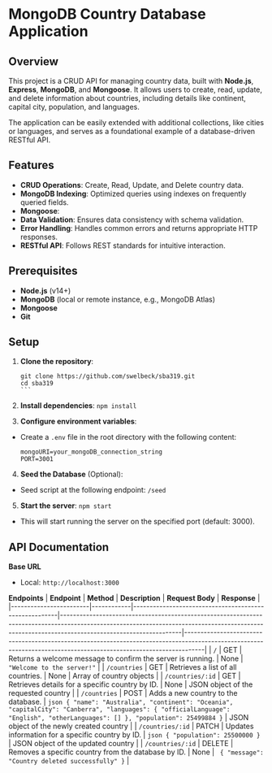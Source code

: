 # MongoDB Country Database Application

## Overview

This project is a CRUD API for managing country data, built with **Node.js**, **Express**, **MongoDB**, and **Mongoose**. It allows users to create, read, update, and delete information about countries, including details like continent, capital city, population, and languages.

The application can be easily extended with additional collections, like cities or languages, and serves as a foundational example of a database-driven RESTful API.

## Features

- **CRUD Operations**: Create, Read, Update, and Delete country data.
- **MongoDB Indexing**: Optimized queries using indexes on frequently queried fields.
- **Mongoose**: 
- **Data Validation**: Ensures data consistency with schema validation.
- **Error Handling**: Handles common errors and returns appropriate HTTP responses.
- **RESTful API**: Follows REST standards for intuitive interaction.

## Prerequisites

- **Node.js** (v14+)
- **MongoDB** (local or remote instance, e.g., MongoDB Atlas)
- **Mongoose**
- **Git**

## Setup

1. **Clone the repository**:
   ````
   git clone https://github.com/swelbeck/sba319.git
   cd sba319
   ```

2. **Install dependencies**:
   `npm install`

3. **Configure environment variables**:

- Create a `.env` file in the root directory with the following content:

    ```
    mongoURI=your_mongoDB_connection_string
    PORT=3001
    ```

4. **Seed the Database** (Optional):
- Seed script at the following endpoint: `/seed`

5. **Start the server**:
`npm start`
- This will start running the server on the specified port (default: 3000).

## API Documentation

**Base URL**
- Local: `http://localhost:3000`

**Endpoints**
| **Endpoint**           | **Method** | **Description**                                       | **Request Body**                                                                                                                                                                               | **Response**                                                                                                                                                     |
|------------------------|------------|-------------------------------------------------------|-------------------------------------------------------------------------------------------------------------------------------------------------------------------------------------------------|------------------------------------------------------------------------------------------------------------------------------------------------------------------|
| `/`                    | GET        | Returns a welcome message to confirm the server is running. | None                                                                                                                                                                                            | `"Welcome to the server!"`                                                                                                                                       |
| `/countries`           | GET        | Retrieves a list of all countries.                    | None                                                                                                                                                                                            | Array of country objects                                                                                                                                         |
| `/countries/:id`       | GET        | Retrieves details for a specific country by ID.       | None                                                                                                                                                                                            | JSON object of the requested country                                                                                                                             |
| `/countries`           | POST       | Adds a new country to the database.                   | ```
json { "name": "Australia", "continent": "Oceania", "capitalCity": "Canberra", "languages": { "officialLanguage": "English", "otherLanguages": [] }, "population": 25499884 } ```             | JSON object of the newly created country                                                                                                                         |
| `/countries/:id`       | PATCH      | Updates information for a specific country by ID.     | ```
json { "population": 25500000 } ```                                                                                                                                                          | JSON object of the updated country                                                                                                                               |
| `/countries/:id`       | DELETE     | Removes a specific country from the database by ID.   | None                                                                                                                                                                                            | ```
{ "message": "Country deleted successfully" }```                                                                                                                 |

